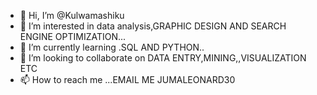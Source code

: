 - 👋 Hi, I’m @Kulwamashiku
- 👀 I’m interested in data analysis,GRAPHIC DESIGN AND SEARCH ENGINE OPTIMIZATION...
- 🌱 I’m currently learning .SQL AND PYTHON..
- 💞️ I’m looking to collaborate on DATA ENTRY,MINING,,VISUALIZATION ETC
- 📫 How to reach me ...EMAIL ME JUMALEONARD30

<!---
Kulwamashiku/Kulwamashiku is a ✨ special ✨ repository because its `README.md` (this file) appears on your GitHub profile.
You can click the Preview link to take a look at your changes.
--->
